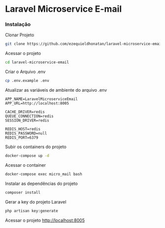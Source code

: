 # Laravel Microservice E-mail

### Instalação
Clonar Projeto
```sh
git clone https://github.com/ezequieldhonatan/laravel-microservice-email
```

Acessar o projeto
```sh
cd laravel-microservice-email
```

Criar o Arquivo .env
```sh
cp .env.example .env
```

Atualizar as variáveis de ambiente do arquivo .env
```dosini
APP_NAME=LaravelMicroserviceEmail
APP_URL=http://localhost:8005

CACHE_DRIVER=redis
QUEUE_CONNECTION=redis
SESSION_DRIVER=redis

REDIS_HOST=redis
REDIS_PASSWORD=null
REDIS_PORT=6379
```

Subir os containers do projeto
```sh
docker-compose up -d
```

Acessar o container
```sh
docker-compose exec micro_mail bash
```

Instalar as dependências do projeto
```sh
composer install
```

Gerar a key do projeto Laravel
```sh
php artisan key:generate
```

Acessar o projeto
[http://localhost:8005](http://localhost:8005)

